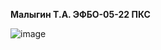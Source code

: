 **Малыгин Т.А. ЭФБО-05-22 ПКС**

![image](https://github.com/user-attachments/assets/afa0c3af-4cfb-404c-b8df-151b142fdb14)
